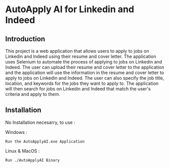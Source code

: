 # AutoApply AI for Linkedin and Indeed

## Introduction

This project is a web application that allows users to apply to jobs on Linkedin and Indeed using their resume and cover letter. The application uses Selenium to automate the process of applying to jobs on Linkedin and Indeed. The user can upload their resume and cover letter to the application and the application will use the information in the resume and cover letter to apply to jobs on Linkedin and Indeed. The user can also specify the job title, location, and keywords for the jobs they want to apply to. The application will then search for jobs on Linkedin and Indeed that match the user's criteria and apply to them.

## Installation

No Installation necesarry, to use : 

Windows :
```
Run the AutoApplyAI.exe Application
```

Linux & MacOS :
```
Run ./AutoApplyAI Binary
```
